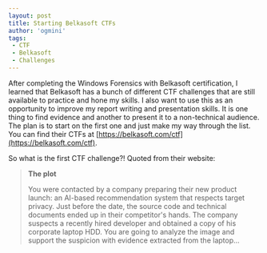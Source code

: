 ```yaml
---
layout: post
title: Starting Belkasoft CTFs
author: 'ogmini'
tags:
 - CTF 
 - Belkasoft
 - Challenges
---
```


After completing the Windows Forensics with Belkasoft certification, I learned that Belkasoft has a bunch of different CTF challenges that are still available to practice and hone my skills. I also want to use this as an opportunity to improve my report writing and presentation skills. It is one thing to find evidence and another to present it to a non-technical audience. The plan is to start on the first one and just make my way through the list. You can find their CTFs at [https://belkasoft.com/ctf](https://belkasoft.com/ctf). 

So what is the first CTF challenge?! Quoted from their website:


> **The plot**
> 
> You were contacted by a company preparing their new product launch: an AI-based recommendation system that respects target privacy. Just before the date, the source code and technical documents ended up in their competitor's hands. The company suspects a recently hired developer and obtained a copy of his corporate laptop HDD. You are going to analyze the image and support the suspicion with evidence extracted from the laptop...


